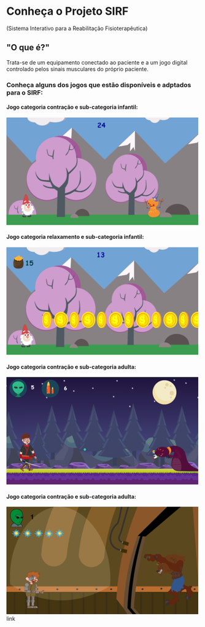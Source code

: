 # Conheça o Projeto SIRF
(Sistema Interativo para a Reabilitação Fisioterapêutica)

## "O que é?"
Trata-se de um equipamento conectado ao paciente e a um jogo digital controlado pelos sinais musculares do próprio paciente.

### Conheça alguns dos jogos que estão disponíveis e adptados para o SIRF:

#### Jogo categoria contração e sub-categoria infantil:
<img src="icon1.png" width="500" height="280"> 
 
#### Jogo categoria relaxamento e sub-categoria infantil:
<img src="icon2.png" width="500" height="280"> 

#### Jogo categoria contração e sub-categoria adulta:
<img src="icon3.png" width="500" height="280"> 
<br>

#### Jogo categoria contração e sub-categoria adulta:
<img src="icon4.png" width="500" height="280"> 
link
<br>
<center>
